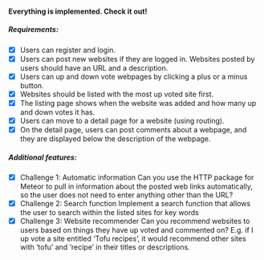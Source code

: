 #### Everything  is implemented. Check it out!

##### Requirements:

- [x] Users can register and login.
- [x] Users can post new websites if they are logged in. Websites posted by users should have an URL and a description.
- [x] Users can up and down vote webpages by clicking a plus or a minus button.
- [x] Websites should be listed with the most up voted site first.
- [x] The listing page shows when the website was added and how many up and down votes it has.
- [x] Users can move to a detail page for a website (using routing).
- [x] On the detail page, users can post comments about a webpage, and they are displayed below the description of the webpage.

##### Additional features:

- [x] Challenge 1: Automatic information Can you use the HTTP package for Meteor to pull in information about the posted web links automatically, so the user does not need to enter anything other than the URL?
- [x] Challenge 2: Search function Implement a search function that allows the user to search within the listed sites for key words
- [x] Challenge 3: Website recommender Can you recommend websites to users based on things they have up voted and commented on? E.g. if I up vote a site entitled ‘Tofu recipes’, it would recommend other sites with ‘tofu’ and ‘recipe’ in their titles or descriptions.
